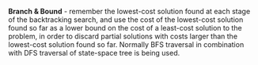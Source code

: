 **Branch & Bound** - remember the lowest-cost solution found at each stage of the backtracking
    search, and use the cost of the lowest-cost solution found so far as a lower bound on the cost of
    a least-cost solution to the problem, in order to discard partial solutions with costs larger than the
    lowest-cost solution found so far. Normally BFS traversal in combination with DFS traversal of state-space
    tree is being used.